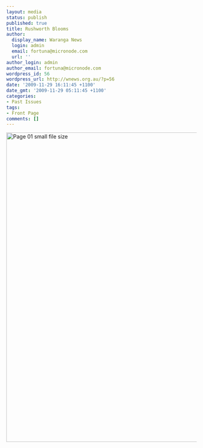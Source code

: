 ```yaml
---
layout: media
status: publish
published: true
title: Rushworth Blooms
author:
  display_name: Waranga News
  login: admin
  email: fortuna@micronode.com
  url: ''
author_login: admin
author_email: fortuna@micronode.com
wordpress_id: 56
wordpress_url: http://wnews.org.au/?p=56
date: '2009-11-29 16:11:45 +1100'
date_gmt: '2009-11-29 05:11:45 +1100'
categories:
- Past Issues
tags:
- Front Page
comments: []
---
```


<a href="{{ site.url }}/images/2009/11/Page-01-small-file-size.jpg"><img class="alignnone size-large wp-image-57" style="border: 0pt none;" title="Page 01 small file size" src="{{ site.url }}/images/2009/11/Page-01-small-file-size-704x1024.jpg" alt="Page 01 small file size" width="563" height="819" /></a>
